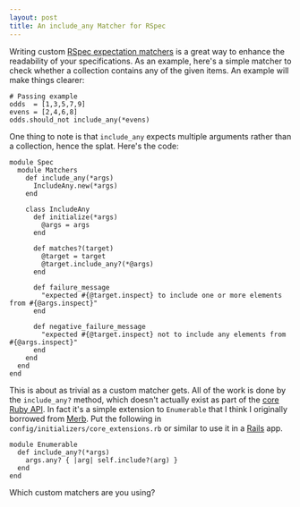 ```yaml
--- 
layout: post
title: An include_any Matcher for RSpec
---
```

<p>Writing custom <a href="http://rspec.rubyforge.org/rdoc/classes/Spec/Matchers.html">RSpec expectation matchers</a> is a great way to enhance the readability of your specifications. As an example, here's a simple matcher to check whether a collection contains any of the given items. An example will make things clearer:</p>

<pre>
<code class="ruby"># Passing example
odds  = [1,3,5,7,9]
evens = [2,4,6,8]
odds.should_not include_any(*evens)</code>
</pre>

<p>One thing to note is that <code>include_any</code> expects multiple arguments rather than a collection, hence the splat. Here's the code:</p>

<pre>
<code class="ruby">module Spec
  module Matchers
    def include_any(*args)
      IncludeAny.new(*args)
    end
  
    class IncludeAny
      def initialize(*args)
        @args = args
      end
    
      def matches?(target)
        @target = target
        @target.include_any?(*@args)
      end
    
      def failure_message
        "expected #{@target.inspect} to include one or more elements from #{@args.inspect}"
      end
    
      def negative_failure_message
        "expected #{@target.inspect} not to include any elements from #{@args.inspect}"
      end
    end
  end
end</code>
</pre>

<p>This is about as trivial as a custom matcher gets. All of the work is done by the <code>include_any?</code> method, which doesn't actually exist as part of the <a href="http://www.ruby-doc.org/core/">core Ruby API</a>. In fact it's a simple extension to <code>Enumerable</code> that I think I originally borrowed from <a href="http://merbivore.com/">Merb</a>. Put the following in <code>config/initializers/core_extensions.rb</code> or similar to use it in a <a href="http://www.rubyonrails.org/">Rails</a> app.</p>

<pre>
<code class="ruby">module Enumerable
  def include_any?(*args)
    args.any? { |arg| self.include?(arg) }
  end
end</code>
</pre>

<p>Which custom matchers are you using?</p>
